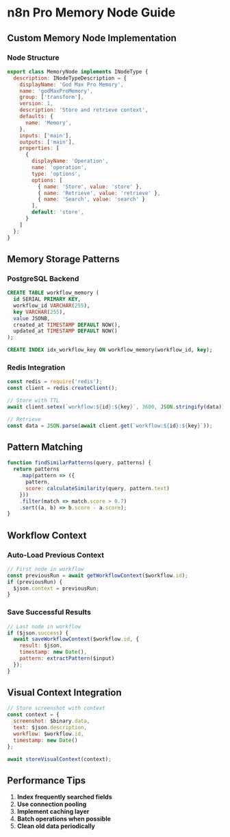 # n8n Pro Memory Node Guide

## Custom Memory Node Implementation

### Node Structure
```javascript
export class MemoryNode implements INodeType {
  description: INodeTypeDescription = {
    displayName: 'God Max Pro Memory',
    name: 'godMaxProMemory',
    group: ['transform'],
    version: 1,
    description: 'Store and retrieve context',
    defaults: {
      name: 'Memory',
    },
    inputs: ['main'],
    outputs: ['main'],
    properties: [
      {
        displayName: 'Operation',
        name: 'operation',
        type: 'options',
        options: [
          { name: 'Store', value: 'store' },
          { name: 'Retrieve', value: 'retrieve' },
          { name: 'Search', value: 'search' }
        ],
        default: 'store',
      }
    ]
  };
}
```

## Memory Storage Patterns

### PostgreSQL Backend
```sql
CREATE TABLE workflow_memory (
  id SERIAL PRIMARY KEY,
  workflow_id VARCHAR(255),
  key VARCHAR(255),
  value JSONB,
  created_at TIMESTAMP DEFAULT NOW(),
  updated_at TIMESTAMP DEFAULT NOW()
);

CREATE INDEX idx_workflow_key ON workflow_memory(workflow_id, key);
```

### Redis Integration
```javascript
const redis = require('redis');
const client = redis.createClient();

// Store with TTL
await client.setex(`workflow:${id}:${key}`, 3600, JSON.stringify(data));

// Retrieve
const data = JSON.parse(await client.get(`workflow:${id}:${key}`));
```

## Pattern Matching

```javascript
function findSimilarPatterns(query, patterns) {
  return patterns
    .map(pattern => ({
      pattern,
      score: calculateSimilarity(query, pattern.text)
    }))
    .filter(match => match.score > 0.7)
    .sort((a, b) => b.score - a.score);
}
```

## Workflow Context

### Auto-Load Previous Context
```javascript
// First node in workflow
const previousRun = await getWorkflowContext($workflow.id);
if (previousRun) {
  $json.context = previousRun;
}
```

### Save Successful Results
```javascript
// Last node in workflow
if ($json.success) {
  await saveWorkflowContext($workflow.id, {
    result: $json,
    timestamp: new Date(),
    pattern: extractPattern($input)
  });
}
```

## Visual Context Integration

```javascript
// Store screenshot with context
const context = {
  screenshot: $binary.data,
  text: $json.description,
  workflow: $workflow.id,
  timestamp: new Date()
};

await storeVisualContext(context);
```

## Performance Tips

1. **Index frequently searched fields**
2. **Use connection pooling**
3. **Implement caching layer**
4. **Batch operations when possible**
5. **Clean old data periodically**